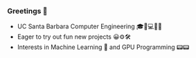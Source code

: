 ### Greetings 👋

- UC Santa Barbara Computer Engineering 🎓🔋💻🔌💡
- Eager to try out fun new projects 😀⚙️🛠️
- Interests in Machine Learning 🤖 and GPU Programming 📟📟
